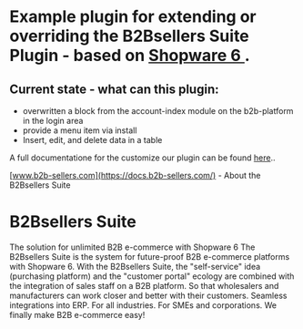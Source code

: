 # Example plugin for extending or overriding the B2Bsellers Suite Plugin - based on [Shopware 6 ](https://github.com/shopware/platform).



## Current state - what can this plugin:
* overwritten a block from the account-index module on the b2b-platform in the login area
* provide a menu item via install
* Insert, edit, and delete data in a table


A full documentatione for the customize our plugin can be found [here](https://docs.b2b-sellers.com/)..

[www.b2b-sellers.com](https://docs.b2b-sellers.com/) - About the B2Bsellers Suite 

# B2Bsellers Suite
The solution for unlimited B2B e-commerce with Shopware 6
The B2Bsellers Suite is the system for future-proof B2B e-commerce platforms with Shopware 6.
With the B2Bsellers Suite, the "self-service" idea (purchasing platform) and the "customer portal" ecology are combined with the integration of sales staff on a B2B platform. So that wholesalers and manufacturers can work closer and better with their customers.
Seamless integrations into ERP. For all industries. For SMEs and corporations.
We finally make B2B e-commerce easy!
